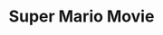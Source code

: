 ---
ee_id_show: '202'
title: Super Mario Movie
url: super-mario-movie
live_url:
year: '2005'
venue: Deitch Projects
state_country: New York
type:
dates:
wwwnews:
wwweblast:
www:
pitch: "​Collaboration with Paper Rad on a project we had been talking about for a
  few years. “A Mario comic on a cartridge” wz the original idea. "
ps:
credits:
download:
layout: shows
---